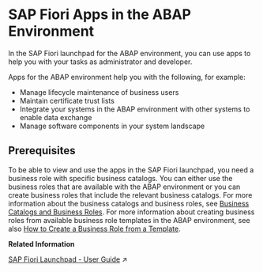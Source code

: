 <!-- loiodbfaac81806b490fa722879aaff1d555 -->

# SAP Fiori Apps in the ABAP Environment

In the SAP Fiori launchpad for the ABAP environment, you can use apps to help you with your tasks as administrator and developer.

Apps for the ABAP environment help you with the following, for example:

-   Manage lifecycle maintenance of business users
-   Maintain certificate trust lists
-   Integrate your systems in the ABAP environment with other systems to enable data exchange
-   Manage software components in your system landscape



<a name="loiodbfaac81806b490fa722879aaff1d555__section_lzk_34w_gpb"/>

## Prerequisites

To be able to view and use the apps in the SAP Fiori launchpad, you need a business role with specific business catalogs. You can either use the business roles that are available with the ABAP environment or you can create business roles that include the relevant business catalogs. For more information about the business catalogs and business roles, see [Business Catalogs and Business Roles](business-catalogs-and-business-roles-da32065.md). For more information about creating business roles from available business role templates in the ABAP environment, see also [How to Create a Business Role from a Template](how-to-create-a-business-role-from-a-template-ec310a8.md).

**Related Information**  


[SAP Fiori Launchpad - User Guide](https://help.sap.com/viewer/fd8f9fda63fa4c7a92bb1d4b4ac5582c/Cloud/en-US/2e034767ee0c4d43a5159ce4a4c014f5.html "This guide provides you, the user, with information on how to optimally use the SAP Fiori launchpad.") :arrow_upper_right:

